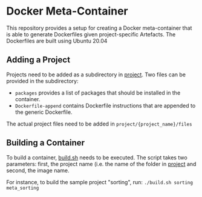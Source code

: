 # Docker Meta-Container
This repository provides a setup for creating a Docker meta-container that is able to generate Dockerfiles given project-specific Artefacts. The Dockerfiles are built using Ubuntu 20.04

## Adding a Project
Projects need to be added as a subdirectory in [project](project/). Two files can be provided in the subdirectory: 
* `packages` provides a list of packages that should be installed in the container.
* `Dockerfile-append` contains Dockerfile instructions that are appended to the generic Dockerfile.

The actual project files need to be added in `project/{project_name}/files`  

## Building a Container
To build a container, [build.sh](build.sh) needs to be executed. The script takes two parameters: first, the project name (i.e. the name of the folder in [project](project/)  and second, the image name.

For instance, to build the sample project "sorting", run:
`./build.sh sorting meta_sorting`
